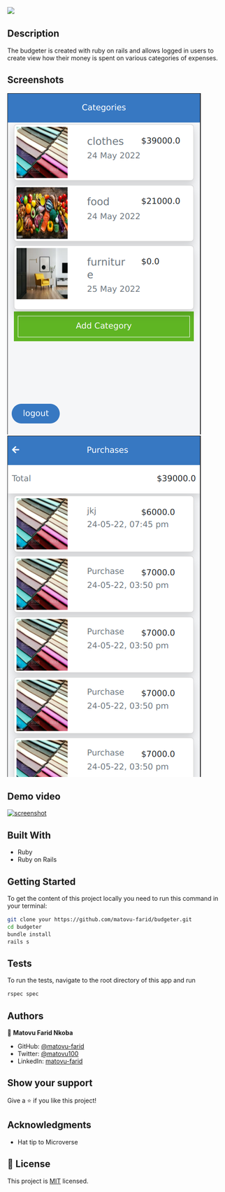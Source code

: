 ![](https://img.shields.io/badge/Microverse-blueviolet)

## Description

The budgeter is created with ruby on rails and allows logged in users to create view how their money is spent on various categories of expenses.

## Screenshots
![screenshot](./screenshot2.png)
![screenshot](./screenshot1.png)

## Demo video

[![screenshot](https://cdn.loom.com/sessions/thumbnails/1c8ee463a6da4f55ba6fa450618e3e2a-with-play.gif)](https://www.loom.com/share/1c8ee463a6da4f55ba6fa450618e3e2a)
## Built With

- Ruby
- Ruby on Rails

## Getting Started

To get the content of this project locally you need to run this command in your terminal:
``` bash
git clone your https://github.com/matovu-farid/budgeter.git
cd budgeter
bundle install
rails s
```
## Tests
To run the tests, navigate to the root directory of this app and run
```ruby
rspec spec
```

## Authors

👤 **Matovu Farid Nkoba**

- GitHub: [@matovu-farid](https://github.com/matovu-farid)
- Twitter: [@matovu100](https://twitter.com/matovu100)
- LinkedIn: [matovu-farid](https://www.linkedin.com/in/matovu-farid-48b80257)


## Show your support

Give a ⭐️ if you like this project!

## Acknowledgments

- Hat tip to Microverse


## 📝 License

This project is [MIT](./MIT.md) licensed.
